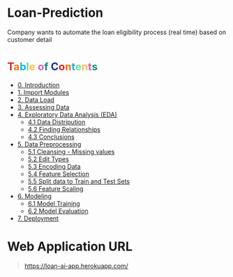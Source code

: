 # Loan-Prediction
 Company wants to automate the loan eligibility process (real time) based on customer detail
<h1><font style='color:#D52C19;' size=+2.5>T</font><font style='color:#FA6F14;' size=+2.5>a</font><font style='color:#08B4E4;' size=+2.5>b</font><font style='color:#73D8A6;' size=+2.5>l</font><font style='color:#FBBF44;' size=+2.5>e</font><font style='color:#D861BB;' size=+2.5> o</font><font style='color:#089371;' size=+2.5>f</font><font style='color:#0F33A3;' size=+2.5> C</font><font style='color:#D52C19;' size=+2.5>o</font><font style='color:#FA6F14;' size=+2.5>n</font><font style='color:#08B4E4;' size=+2.5>t</font><font style='color:#73D8A6;' size=+2.5>e</font><font style='color:#FBBF44;' size=+2.5>n</font><font style='color:#D861BB;' size=+2.5>t</font><font style='color:#089371;' size=+2.5>s</font></h1>
    
* [0. Introduction](#0)   
* [1. Import Modules](#1)
* [2. Data Load](#2)
* [3. Assessing Data](#3)
* [4. Exploratory Data Analysis (EDA)](#4)
    * [4.1 Data Distripution](#4.1)
    * [4.2 Finding Relationships](#4.2)
    * [4.3 Conclusions](#4.3)
* [5. Data Preprocessing](#5)
    * [5.1 Cleansing - Missing values](#5.1)
    * [5.2 Edit Types](#5.2)
    * [5.3 Encoding Data](#5.3)
    * [5.4 Feature Selection](#5.4)
    * [5.5 Split data to Train and Test Sets](#5.5)
    * [5.6 Feature Scaling](#5.6)
* [6. Modeling](#6)
    * [6.1 Model Training ](#6.1)
    * [6.2 Model Evaluation ](#6.2)
* [7. Deployment](#7)

# Web Application URL
> https://loan-ai-app.herokuapp.com/

